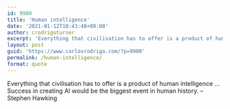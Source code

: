 ```yaml
---
id: 9900
title: 'Human intelligence'
date: '2021-01-12T10:43:48+00:00'
author: crodrigoturner
excerpt: 'Everything that civilisation has to offer is a product of human intelligence … Success in creating AI would be the biggest event in human history. - Stephen Hawking'
layout: post
guid: 'https://www.carlosrodrigo.com/?p=9900'
permalink: /human-intelligence/
format: quote
---
```


Everything that civilisation has to offer is a product of human intelligence … Success in creating AI would be the biggest event in human history. – Stephen Hawking